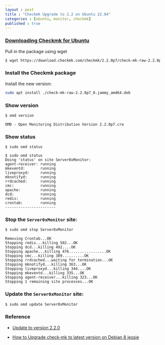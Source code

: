 ```yaml
---
layout : post
title : "Checkmk Upgrade to 2.2 on Ubuntu 22.04"
categories : [ubuntu, monitor, checkmk]
published : true
---
```


### [Downloading Checkmk for Ubuntu](https://checkmk.com/download?method=cmk&edition=cre&version=2.2.0p7&platform=ubuntu&os=jammy&type=cmk&google_analytics_user_id=)

Pull in the package using wget
```bash
$ wget https://download.checkmk.com/checkmk/2.2.0p7/check-mk-raw-2.2.0p7_0.jammy_amd64.deb
```

### Install the Checkmk package

Install the new version:
```bash
sudo apt install ./check-mk-raw-2.2.0p7_0.jammy_amd64.deb
```

### Show version
```bash
$ omd version
```

```console
OMD - Open Monitoring Distribution Version 2.2.0p7.cre
```


### Show status
```
$ sudo omd status
```

```console
$ sudo omd status
Doing 'status' on site Server0xMonitor:
agent-receiver: running
mkeventd:       running
liveproxyd:     running
mknotifyd:      running
rrdcached:      running
cmc:            running
apache:         running
dcd:            running
redis:          running
crontab:        running
-----------------------
```

### Stop the `Server0xMonitor` site:

```bash
$ sudo omd stop Server0xMonitor
```

```console
Removing Crontab...OK
Stopping redis...killing 502...OK
Stopping dcd...killing 492....OK
Stopping apache...killing 476.................OK
Stopping cmc...killing 389..........OK
Stopping rrdcached...waiting for termination...OK
Stopping mknotifyd...killing 363...OK
Stopping liveproxyd...killing 344....OK
Stopping mkeventd...killing 335...OK
Stopping agent-receiver...killing 323...OK
Stopping 1 remaining site processes...OK
```

### Update the `Server0xMonitor` site:

```bash
$ sudo omd update Server0xMonitor
```

### Reference

* [Update to version 2.2.0](https://docs.checkmk.com/latest/en/update_major.html)

* [ How to Upgrade check-mk to latest version on Debian 8 jessie ](https://blog.milliondollarserver.com/2018/09/how-to-upgrade-check-mk-to-latest.html)

